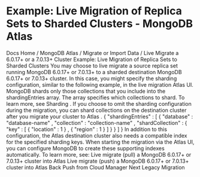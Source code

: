 # Example: Live Migration of Replica Sets to Sharded Clusters - MongoDB Atlas


Docs Home / MongoDB Atlas / Migrate or Import Data / Live Migrate a 6.0.17+ or a 7.0.13+ Cluster Example: Live Migration of Replica Sets to Sharded Clusters You may choose to live migrate a source replica set running MongoDB
6.0.17+ or 7.0.13+ to a sharded destination MongoDB 6.0.17+
or 7.0.13+ cluster.
In this case, you might specify the sharding configuration, similar to the
following example, in the live migration Atlas UI. MongoDB shards only those collections that you include into the shardingEntries array. The array specifies which collections to shard. To learn more,
see Sharding . If you choose to omit the sharding configuration during the migration,
you can shard collections on the destination cluster after you migrate
your cluster to Atlas . { "shardingEntries" : [ { "database" : "database-name" , "collection" : "collection-name" , "shardCollection" : { "key" : [ { "location" : 1 } , { "region" : 1 } ] } } ] } In addition to this configuration, the Atlas destination cluster
also needs a compatible index for the specified sharding keys. When starting
the migration via the Atlas UI, you can configure MongoDB to create
these supporting indexes automatically. To learn more, see: Live migrate (pull) a MongoDB 6.0.17+ or 7.0.13+ cluster into Atlas Live migrate (push) a MongoDB 6.0.17+ or 7.0.13+ cluster into Atlas Back Push from Cloud Manager Next Legacy Migration
